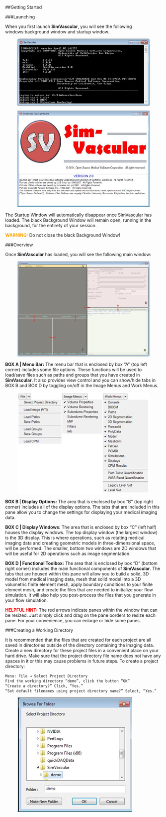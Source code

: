 ##Getting Started

###Launching

When you first launch **SimVascular**, you will see the following windows:background window and startup window.

<figure>
  <img class="svImg svImgLg"  src="archives/sv2/userguide/imgs/getting_started/1.jpg"> 
  <figcaption class="svCaption" ></figcaption>
</figure>

<figure>
  <img class="svImg svImgLg"  src="archives/sv2/userguide/imgs/getting_started/2.jpg"> 
  <figcaption class="svCaption" ></figcaption>
</figure>

The Startup Window will automatically disappear once SimVascular has loaded. The black Background Window will remain open, running in the background, for the entirety of your session. 

<font color="orange">**WARNING:**</font>  Do not close the black Background Window!

###Overview

Once **SimVascular** has loaded, you will see the following main window:

<figure>
  <img class="svImg svImgXl"  src="archives/sv2/userguide/imgs/getting_started/3.jpg"> 
  <figcaption class="svCaption" ></figcaption>
</figure>

**BOX A | Menu Bar:** The menu bar that is enclosed by box “A” (top left corner) includes some file options. These functions will be used to load/save files such as paths and groups that you have created in **SimVascular**. It also provides view control and you can show/hide tabs in BOX B and BOX D by toggling on/off in the Image Menus and Work Menus. 

<figure>
  <img class="svImg svImgMd"  src="archives/sv2/userguide/imgs/getting_started/3_5.jpg"> 
  <figcaption class="svCaption" ></figcaption>
</figure>

**BOX B | Display Options:** The area that is enclosed by box “B” (top right corner) includes all of the display options. The tabs that are included in this pane allow you to change the settings for displaying your medical imaging data.

**BOX C | Display Windows:** The area that is enclosed by box “C” (left half) houses the display windows. The top display window (the largest window) is the 3D display. This is where operations, such as rotating medical imaging data and creating geometric models in three-dimensional space, will be performed. The smaller, bottom two windows are 2D windows that will be useful for 2D operations such as image segmentation.

**BOX D | Functional Toolbox:** The area that is enclosed by box “D” (bottom right corner) includes the main functional components of **SimVascular**. The tabs that are housed within this pane will allow you to build a solid, 3D model from medical imaging data, mesh that solid model into a 3D volumetric finite element mesh, apply boundary conditions to your finite element mesh, and create the files that are needed to initialize your flow simulation. It will also help you post-process the files that you generate in your flow simulation.

<font color="red">**HELPFUL HINT:** </font>  The red arrows indicate panes within the window that can be resized. Just simply click and drag on the pane borders to resize each pane. For your convenience, you can enlarge or hide some panes.

###Creating a Working Directory

It is recommended that the files that are created for each project are all saved in directories outside of the directory containing the imaging data. Create a new directory for these project files in a convenient place on your hard drive. Make sure that the project directory file name does not have any spaces in it or this may cause problems in future steps. To create a project directory:

	Menu: File → Select Project Directory
	Find the working directory “demo”, click the button “OK”
	“Create a directory?” Click, “Yes.”
	“Set default filenames using project directory name?” Select, “Yes.”

<figure>
  <img class="svImg svImgSm" src="archives/sv2/userguide/imgs/getting_started/4.jpg"> 
  <figcaption class="svCaption" ></figcaption>
</figure>